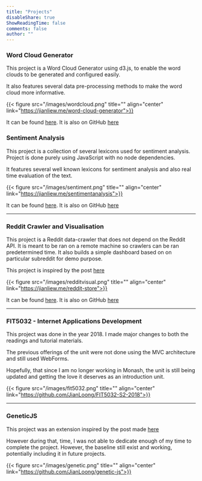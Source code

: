 ```yaml
---
title: "Projects"
disableShare: true
ShowReadingTime: false
comments: false
author: ""
---
```



### Word Cloud Generator

This project is a Word Cloud Generator using d3.js, to enable the word clouds to be generated and configured easily.

It also features several data pre-processing methods to make the word cloud more informative. 

{{< figure src="/images/wordcloud.png" title="" align="center" link="https://jianliew.me/word-cloud-generator">}}

It can be found [here](https://jianliew.me/word-cloud-generator). It is also on GitHub [here](https://github.com/JianLoong/word-cloud-generator)


### Sentiment Analysis 

This project is a collection of several lexicons used for sentiment analysis. Project is done purely using JavaScript with no node dependencies.

It features several well known lexicons for sentiment analysis and also real time evaluation of the text.

{{< figure src="/images/sentiment.png" title="" align="center" link="https://jianliew.me/sentimentanalysis">}}

It can be found [here](https://jianliew.me/sentimentanalysis). It is also on GitHub [here](https://github.com/JianLoong/sentimentanalysis)

---

### Reddit Crawler and Visualisation 

This project is a Reddit data-crawler that does not depend on the Reddit API. It is meant to be ran on a remote machine so crawlers can be ran predetermined time. 
It also builds a simple dashboard based on on particular subreddit for demo purpose.

This project is inspired by the post [here](https//jianliew.me/posts/amitheasshole/)

{{< figure src="/images/redditvisual.png" title="" align="center" link="https://jianliew.me/reddit-store">}}

It can be found [here](https://jianliew.me/reddit-store). It is also on GitHub [here](https://github.com/JianLoong/reddit-store)

---


### FIT5032 - Internet Applications Development

This project was done in the year 2018. I made major changes to both the readings and tutorial materials. 

The previous offerings of the unit were not done using the MVC architecture and still used WebForms.

Hopefully, that since I am no longer working in Monash, the unit is still being updated and getting the love it deserves as an introduction unit.

{{< figure src="/images/fit5032.png" title="" align="center" link="https://github.com/JianLoong/FIT5032-S2-2018">}}

---

### GeneticJS

This project was an extension inspired by the post made [here](https://jianliew.me/posts/tsp/) 

However during that, time, I was not able to dedicate enough of my time to complete the project. However, the baseline still exist and working, potentially
including it in future projects.

{{< figure src="/images/genetic.png" title="" align="center" link="https://github.com/JianLoong/genetic-js">}}




